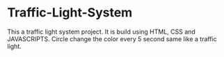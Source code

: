 # Traffic-Light-System
This a traffic light system project. It is build using HTML, CSS and JAVASCRIPTS.
Circle change the color every 5 second same like a traffic light.
